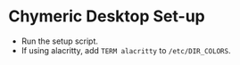 # Chymeric Desktop Set-up

* Run the setup script.
* If using alacritty, add `TERM alacritty` to `/etc/DIR_COLORS`.
